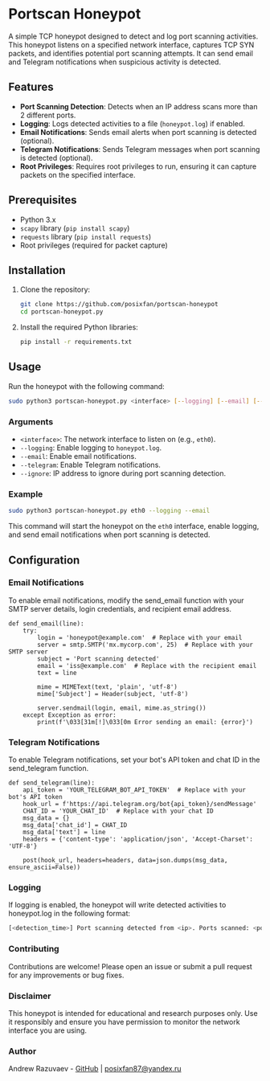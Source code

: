 # Portscan Honeypot

A simple TCP honeypot designed to detect and log port scanning activities. This honeypot listens on a specified network interface, captures TCP SYN packets, and identifies potential port scanning attempts. It can send email and Telegram notifications when suspicious activity is detected.

## Features

- **Port Scanning Detection**: Detects when an IP address scans more than 2 different ports.
- **Logging**: Logs detected activities to a file (`honeypot.log`) if enabled.
- **Email Notifications**: Sends email alerts when port scanning is detected (optional).
- **Telegram Notifications**: Sends Telegram messages when port scanning is detected (optional).
- **Root Privileges**: Requires root privileges to run, ensuring it can capture packets on the specified interface.

## Prerequisites

- Python 3.x
- `scapy` library (`pip install scapy`)
- `requests` library (`pip install requests`)
- Root privileges (required for packet capture)

## Installation

1. Clone the repository:
   ```bash
   git clone https://github.com/posixfan/portscan-honeypot
   cd portscan-honeypot.py
   ```
2. Install the required Python libraries:
   ```bash
   pip install -r requirements.txt
   ```
## Usage
Run the honeypot with the following command:
```bash
sudo python3 portscan-honeypot.py <interface> [--logging] [--email] [--telegram]
```
### Arguments
- `<interface>`: The network interface to listen on (e.g., `eth0`).
- `--logging`: Enable logging to `honeypot.log`.
- `--email`: Enable email notifications.
- `--telegram`: Enable Telegram notifications.
- `--ignore`: IP address to ignore during port scanning detection.
### Example
```bash
sudo python3 portscan-honeypot.py eth0 --logging --email
```
This command will start the honeypot on the `eth0` interface, enable logging, and send email notifications when port scanning is detected.
## Configuration
### Email Notifications
To enable email notifications, modify the send_email function with your SMTP server details, login credentials, and recipient email address.
```python3
def send_email(line):
    try:
        login = 'honeypot@example.com'  # Replace with your email
        server = smtp.SMTP('mx.mycorp.com', 25)  # Replace with your SMTP server
        subject = 'Port scanning detected'
        email = 'iss@example.com'  # Replace with the recipient email
        text = line

        mime = MIMEText(text, 'plain', 'utf-8')
        mime['Subject'] = Header(subject, 'utf-8')

        server.sendmail(login, email, mime.as_string())
    except Exception as error:
        print(f'\033[31m[!]\033[0m Error sending an email: {error}')
```
### Telegram Notifications
To enable Telegram notifications, set your bot's API token and chat ID in the send_telegram function.
```python3
def send_telegram(line):
    api_token = 'YOUR_TELEGRAM_BOT_API_TOKEN'  # Replace with your bot's API token
    hook_url = f'https://api.telegram.org/bot{api_token}/sendMessage'
    CHAT_ID = 'YOUR_CHAT_ID'  # Replace with your chat ID
    msg_data = {}
    msg_data['chat_id'] = CHAT_ID
    msg_data['text'] = line
    headers = {'content-type': 'application/json', 'Accept-Charset': 'UTF-8'}

    post(hook_url, headers=headers, data=json.dumps(msg_data, ensure_ascii=False))
```
### Logging
If logging is enabled, the honeypot will write detected activities to honeypot.log in the following format:
```bash
[<detection_time>] Port scanning detected from <ip>. Ports scanned: <ports>
```
### Contributing
Contributions are welcome! Please open an issue or submit a pull request for any improvements or bug fixes.

### Disclaimer
This honeypot is intended for educational and research purposes only. Use it responsibly and ensure you have permission to monitor the network interface you are using.

### Author
Andrew Razuvaev - [GitHub](https://github.com/posixfan) | <posixfan87@yandex.ru>
